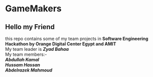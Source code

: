 # GameMakers
## Hello my Friend
this repo contains some of my team projects in **Software Engineering Hackathon by Orange Digital Center Egypt and AMIT**<br>
My team leader is ***Zyad Bahaa***<br>
My team members:- <br>
                ***Abdullah Kamal<br>
                Hussam Hassan<br>
                Abdelrazek Mahmoud***<br>
